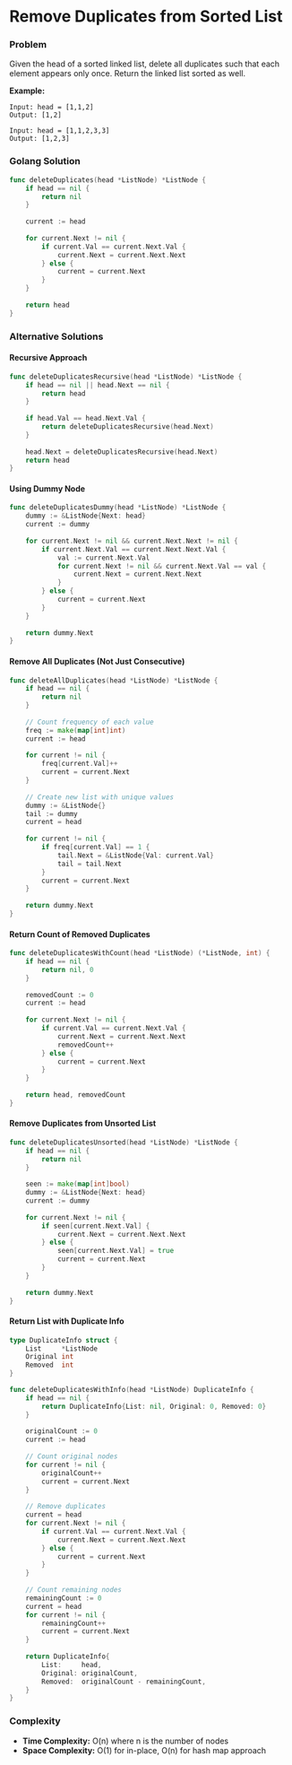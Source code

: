 # Remove Duplicates from Sorted List

### Problem
Given the head of a sorted linked list, delete all duplicates such that each element appears only once. Return the linked list sorted as well.

**Example:**
```
Input: head = [1,1,2]
Output: [1,2]

Input: head = [1,1,2,3,3]
Output: [1,2,3]
```

### Golang Solution

```go
func deleteDuplicates(head *ListNode) *ListNode {
    if head == nil {
        return nil
    }
    
    current := head
    
    for current.Next != nil {
        if current.Val == current.Next.Val {
            current.Next = current.Next.Next
        } else {
            current = current.Next
        }
    }
    
    return head
}
```

### Alternative Solutions

#### **Recursive Approach**
```go
func deleteDuplicatesRecursive(head *ListNode) *ListNode {
    if head == nil || head.Next == nil {
        return head
    }
    
    if head.Val == head.Next.Val {
        return deleteDuplicatesRecursive(head.Next)
    }
    
    head.Next = deleteDuplicatesRecursive(head.Next)
    return head
}
```

#### **Using Dummy Node**
```go
func deleteDuplicatesDummy(head *ListNode) *ListNode {
    dummy := &ListNode{Next: head}
    current := dummy
    
    for current.Next != nil && current.Next.Next != nil {
        if current.Next.Val == current.Next.Next.Val {
            val := current.Next.Val
            for current.Next != nil && current.Next.Val == val {
                current.Next = current.Next.Next
            }
        } else {
            current = current.Next
        }
    }
    
    return dummy.Next
}
```

#### **Remove All Duplicates (Not Just Consecutive)**
```go
func deleteAllDuplicates(head *ListNode) *ListNode {
    if head == nil {
        return nil
    }
    
    // Count frequency of each value
    freq := make(map[int]int)
    current := head
    
    for current != nil {
        freq[current.Val]++
        current = current.Next
    }
    
    // Create new list with unique values
    dummy := &ListNode{}
    tail := dummy
    current = head
    
    for current != nil {
        if freq[current.Val] == 1 {
            tail.Next = &ListNode{Val: current.Val}
            tail = tail.Next
        }
        current = current.Next
    }
    
    return dummy.Next
}
```

#### **Return Count of Removed Duplicates**
```go
func deleteDuplicatesWithCount(head *ListNode) (*ListNode, int) {
    if head == nil {
        return nil, 0
    }
    
    removedCount := 0
    current := head
    
    for current.Next != nil {
        if current.Val == current.Next.Val {
            current.Next = current.Next.Next
            removedCount++
        } else {
            current = current.Next
        }
    }
    
    return head, removedCount
}
```

#### **Remove Duplicates from Unsorted List**
```go
func deleteDuplicatesUnsorted(head *ListNode) *ListNode {
    if head == nil {
        return nil
    }
    
    seen := make(map[int]bool)
    dummy := &ListNode{Next: head}
    current := dummy
    
    for current.Next != nil {
        if seen[current.Next.Val] {
            current.Next = current.Next.Next
        } else {
            seen[current.Next.Val] = true
            current = current.Next
        }
    }
    
    return dummy.Next
}
```

#### **Return List with Duplicate Info**
```go
type DuplicateInfo struct {
    List     *ListNode
    Original int
    Removed  int
}

func deleteDuplicatesWithInfo(head *ListNode) DuplicateInfo {
    if head == nil {
        return DuplicateInfo{List: nil, Original: 0, Removed: 0}
    }
    
    originalCount := 0
    current := head
    
    // Count original nodes
    for current != nil {
        originalCount++
        current = current.Next
    }
    
    // Remove duplicates
    current = head
    for current.Next != nil {
        if current.Val == current.Next.Val {
            current.Next = current.Next.Next
        } else {
            current = current.Next
        }
    }
    
    // Count remaining nodes
    remainingCount := 0
    current = head
    for current != nil {
        remainingCount++
        current = current.Next
    }
    
    return DuplicateInfo{
        List:     head,
        Original: originalCount,
        Removed:  originalCount - remainingCount,
    }
}
```

### Complexity
- **Time Complexity:** O(n) where n is the number of nodes
- **Space Complexity:** O(1) for in-place, O(n) for hash map approach